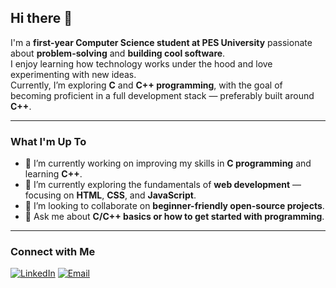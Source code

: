 ## Hi there 👋

I'm a **first-year Computer Science student at PES University** passionate about **problem-solving** and **building cool software**.  
I enjoy learning how technology works under the hood and love experimenting with new ideas.  
Currently, I’m exploring **C** and **C++ programming**, with the goal of becoming proficient in a full development stack — preferably built around **C++**.

---

### What I'm Up To
- 🔭 I’m currently working on improving my skills in **C programming** and learning **C++**.
- 🌱 I’m currently exploring the fundamentals of **web development** — focusing on **HTML**, **CSS**, and **JavaScript**.
- 👯 I’m looking to collaborate on **beginner-friendly open-source projects**.
- 💬 Ask me about **C/C++ basics or how to get started with programming**.
---
### **Connect with Me**

[![LinkedIn](https://img.shields.io/badge/LinkedIn-0077B5?style=for-the-badge&logo=linkedin&logoColor=white)](https://www.linkedin.com/in/sachit-gupta-694862377/)
[![Email](https://img.shields.io/badge/Email-D14836?style=for-the-badge&logo=gmail&logoColor=white)](mailto:sachitgu11@gmail.com)



